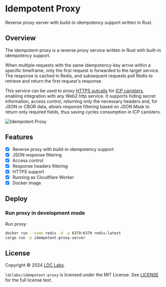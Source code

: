 # Idempotent Proxy
Reverse proxy server with build-in idempotency support written in Rust.

## Overview

The idempotent-proxy is a reverse proxy service written in Rust with built-in idempotency support.

When multiple requests with the same idempotency-key arrive within a specific timeframe, only the first request is forwarded to the target service. The response is cached in Redis, and subsequent requests poll Redis to retrieve and return the first request's response.

This service can be used to proxy [HTTPS outcalls](https://internetcomputer.org/docs/current/developer-docs/smart-contracts/advanced-features/https-outcalls/https-outcalls-overview) for [ICP canisters](https://internetcomputer.org/docs/current/developer-docs/smart-contracts/overview/introduction), enabling integration with any Web2 http service. It supports hiding secret information, access control, returning only the necessary headers and, for JSON or CBOR data, allows response filtering based on JSON Mask to return only required fields, thus saving cycles consumption in ICP canisters.

![Idempotent Proxy](../../idempotent-proxy.png)

## Features
- [x] Reverse proxy with build-in idempotency support
- [x] JSON response filtering
- [x] Access control
- [x] Response headers filtering
- [x] HTTPS support
- [x] Running as Cloudflare Worker
- [x] Docker image

## Deploy

### Run proxy in development mode

Run proxy:
```bash
docker run --name redis -d -p 6379:6379 redis:latest
cargo run -p idempotent-proxy-server
```

## License
Copyright © 2024 [LDC Labs](https://github.com/ldclabs).

`ldclabs/idempotent-proxy` is licensed under the MIT License. See [LICENSE](../../LICENSE-MIT) for the full license text.